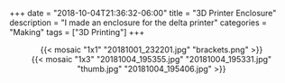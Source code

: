 +++
date = "2018-10-04T21:36:32-06:00"
title = "3D Printer Enclosure"
description = "I made an enclosure for the delta printer"
categories = "Making"
tags = ["3D Printing"]
+++

<center>
  {{< mosaic "1x1" "20181001_232201.jpg" "brackets.png" >}}
</center>

<center>
  {{< mosaic "1x3" "20181004_195355.jpg" "20181004_195331.jpg" "thumb.jpg" "20181004_195406.jpg" >}}
</center>

